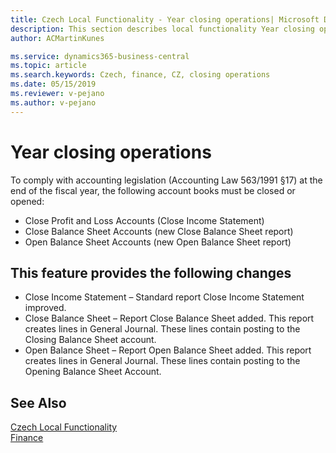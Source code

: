 ```yaml
---
title: Czech Local Functionality - Year closing operations| Microsoft Docs
description: This section describes local functionality Year closing operations
author: ACMartinKunes

ms.service: dynamics365-business-central
ms.topic: article
ms.search.keywords: Czech, finance, CZ, closing operations
ms.date: 05/15/2019
ms.reviewer: v-pejano
ms.author: v-pejano
---
```


# Year closing operations

To comply with accounting legislation (Accounting Law 563/1991 §17) at the end of the fiscal year, the following account books must be closed or opened:
- Close Profit and Loss Accounts (Close Income Statement)
- Close Balance Sheet Accounts (new Close Balance Sheet report)
- Open Balance Sheet Accounts (new Open Balance Sheet report)

## This feature provides the following changes  

- Close Income Statement – Standard report Close Income Statement improved.
- Close Balance Sheet – Report Close Balance Sheet added. This report creates lines in General Journal. These lines contain posting to the Closing Balance Sheet account.
- Open Balance Sheet – Report Open Balance Sheet added. This report creates lines in General Journal. These lines contain posting to the Opening Balance Sheet Account.

## See Also
[Czech Local Functionality](czech-local-functionality.md)  
[Finance](finance.md)  
